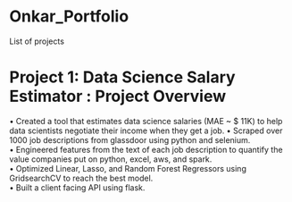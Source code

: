 # Onkar_Portfolio
List of projects

# Project 1: Data Science Salary Estimator : Project Overview 

• Created a tool that estimates data science salaries (MAE ~ $ 11K) to help data scientists negotiate their income when they get a job.
•	Scraped over 1000 job descriptions from glassdoor using python and selenium.  
•	Engineered features from the text of each job description to quantify the value companies put on python, excel, aws, and spark.  
•	Optimized Linear, Lasso, and Random Forest Regressors using GridsearchCV to reach the best model.                            
•	Built a client facing API using flask.

